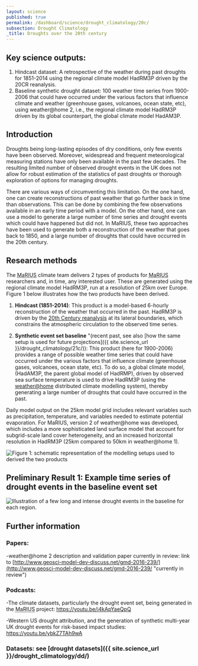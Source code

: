 ```yaml
---
layout: science
published: true
permalink: /dashboard/science/drought_climatology/20c/
subsection: Drought Climatology
_title: Droughts over the 20th century
---
```


## Key science outputs:
1.	Hindcast dataset: A retrospective of the weather during past droughts for 1851-2014 using the regional climate model HadRM3P driven by the 20CR reanalysis.
2.	Baseline synthetic drought dataset: 100 weather time series from 1900-2006 that could have occurred under the various factors that influence climate and weather (greenhouse gases, volcanoes, ocean state, etc),  using weather@home 2, i.e., the regional climate model HadRM3P driven by its global counterpart, the global climate model HadAM3P.


## Introduction
Droughts being long-lasting episodes of dry conditions, only few events have been observed. Moreover, widespread and frequent meteorological measuring stations have only been available in the past few decades. The resulting limited number of observed drought events in the UK does not allow for robust estimation of the statistics of past droughts or thorough exploration of options for managing droughts.

There are various ways of circumventing this limitation. On the one hand, one can create reconstructions of past weather that go further back in time than observations. This can be done by combining the few observations available in an early time period with a model. On the other hand, one can use a model to generate a large number of time series and drought events which could have happened but did not.
In MaRIUS, these two approaches have been used to generate both a reconstruction of the weather that goes back to 1850, and a large number of droughts that could have occurred in the 20th century.


## Research methods

The <abbr title="Managing the Risks, Impacts and Uncertainties of drought and water Scarcity">MaRIUS</abbr> climate team delivers 2 types of products for <abbr title="Managing the Risks, Impacts and Uncertainties of drought and water Scarcity">MaRIUS</abbr> researchers and, in time, any interested user. These are generated using the regional climate model HadRM3P, run at a resolution of 25km over Europe. Figure 1 below illustrates how the two products have been derived.

1.	**Hindcast (1851-2014)**: This product is a model-based 6-hourly reconstruction of the weather that occurred in the past. HadRM3P is driven by the [20th Century reanalysis](http://portal.nersc.gov/project/20C_Reanalysis/) at its lateral boundaries, which constrains the atmospheric circulation to the observed time series.

2.	**Synthetic event set baseline** "(recent past, see also [how the same setup is used for future projections]({{ site.science_url }}/drought_climatology/21c/)): This product (here for 1900-2006) provides a range of possible weather time series that could have occurred under the various factors that influence climate (greenhouse gases, volcanoes, ocean state, etc). To do so, a global climate model, (HadAM3P, the parent global model of HadRMP), driven by observed sea surface temperature is used to drive HadRM3P (using the [weather@home](http://www.climateprediction.net/weatherathome/)  distributed climate modelling system), thereby generating a large number of droughts that could have occurred in the past.

Daily model output on the 25km model grid includes relevant variables such as precipitation, temperature, and variables needed to estimate potential evaporation.
For MaRIUS, version 2 of weather@home was developed, which includes a more sophisticated land surface model that account for subgrid-scale land cover heterogeneity, and an increased horizontal resolution in HadRM3P (25km compared to 50km in weather@home 1).

![Figure 1: schematic representation of the modelling setups used to derived the two products]({{site.baseurl}}/assets/img/Benoit1.jpg)


## Preliminary Result 1: Example time series of drought events in the baseline event set
![Illustration of a few long and intense drought events in the baseline for each region.]({{site.baseurl}}/assets/img/Benoit2.jpg)


## Further information

### Papers:
-weather@home 2 description and validation paper currently in review: link to [http://www.geosci-model-dev-discuss.net/gmd-2016-239/](http://www.geosci-model-dev-discuss.net/gmd-2016-239/ "currently in review")

### Podcasts:
-The climate datasets, particularly the drought event set, being generated in the <abbr title="Managing the Risks, Impacts and Uncertainties of drought and water Scarcity">MaRIUS</abbr> project: https://youtu.be/i4kApYaeQpQ

-Western US drought attribution, and the generation of synthetic multi-year UK drought events for risk-based impact studies:
https://youtu.be/ybkZ7TAh9wA

### Datasets: see [drought datasets]({{ site.science_url }}/drought_climatology/dd/)
